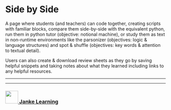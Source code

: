 # Side by Side

A page where students (and teachers) can code together, creating scripts with familiar blocks, compare them side-by-side with the equivalent python, run them in python tutor (objective: notional machine), or study them as text in non-runtime environments like the parsonizer (objectives: logic & language structures) and spot & shuffle (objectives: key words & attention to textual detail).

Users can also create & download review sheets as they go by saving helpful snippets and taking notes about what they learned including links to any helpful resources.


___
___
### <a href="http://janke-learning.org" target="_blank"><img src="https://user-images.githubusercontent.com/18554853/50098409-22575780-021c-11e9-99e1-962787adaded.png" width="40" height="40"></img> Janke Learning</a>
